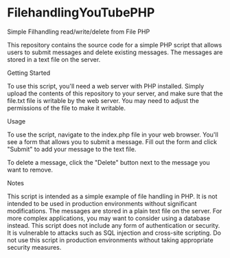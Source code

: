 # FilehandlingYouTubePHP

Simple Filhandling read/write/delete from File PHP

This repository contains the source code for a simple PHP script that allows users to submit messages and delete existing messages. 
The messages are stored in a text file on the server.

Getting Started

To use this script, you'll need a web server with PHP installed. Simply upload the contents of this repository to your server,
and make sure that the file.txt file is writable by the web server. You may need to adjust the permissions of the file to make it writable.

Usage

To use the script, navigate to the index.php file in your web browser. You'll see a form that allows you to submit a message.
Fill out the form and click "Submit" to add your message to the text file.

To delete a message, click the "Delete" button next to the message you want to remove.

Notes

This script is intended as a simple example of file handling in PHP. It is not intended to be used in production environments without significant modifications.
The messages are stored in a plain text file on the server. For more complex applications, you may want to consider using a database instead.
This script does not include any form of authentication or security. It is vulnerable to attacks such as SQL injection and cross-site scripting. 
Do not use this script in production environments without taking appropriate security measures.
